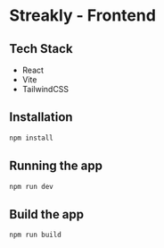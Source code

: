 # Streakly - Frontend

## Tech Stack

- React
- Vite
- TailwindCSS

## Installation

```bash
npm install
```

## Running the app

```bash
npm run dev
```

## Build the app

```bash
npm run build
```

